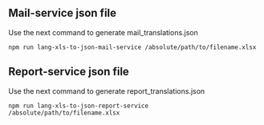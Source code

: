 ## Mail-service json file

Use the next command to generate mail_translations.json

```shell
npm run lang-xls-to-json-mail-service /absolute/path/to/filename.xlsx
```

## Report-service json file

Use the next command to generate report_translations.json

```shell
npm run lang-xls-to-json-report-service /absolute/path/to/filename.xlsx
```
